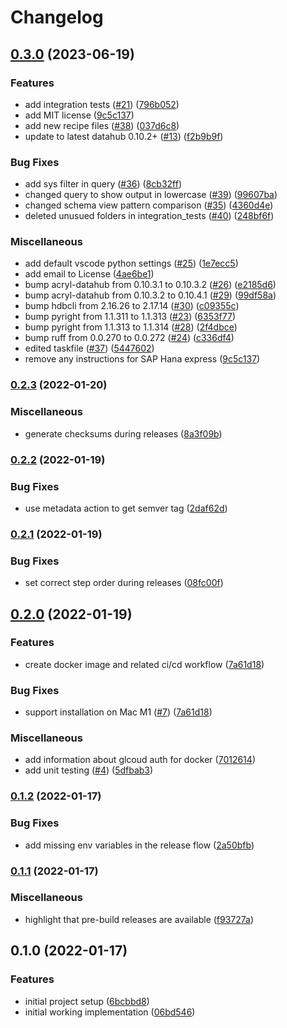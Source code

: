 # Changelog

## [0.3.0](https://github.com/contiamo/datahub-sap-hana/compare/v0.2.3...v0.3.0) (2023-06-19)


### Features

* add integration tests ([#21](https://github.com/contiamo/datahub-sap-hana/issues/21)) ([796b052](https://github.com/contiamo/datahub-sap-hana/commit/796b052d6eabd86850451a025626a52d88bb56a8))
* add MIT license ([9c5c137](https://github.com/contiamo/datahub-sap-hana/commit/9c5c1373af82c0e1c79f4567c9b5f24d403c4954))
* add new recipe files ([#38](https://github.com/contiamo/datahub-sap-hana/issues/38)) ([037d6c8](https://github.com/contiamo/datahub-sap-hana/commit/037d6c861cad7c959e2b0fd826cdfd775211bde5))
* update to latest datahub 0.10.2+ ([#13](https://github.com/contiamo/datahub-sap-hana/issues/13)) ([f2b9b9f](https://github.com/contiamo/datahub-sap-hana/commit/f2b9b9fef6e3b57d47a09d0e77ba592edf274370))


### Bug Fixes

* add sys filter in query ([#36](https://github.com/contiamo/datahub-sap-hana/issues/36)) ([8cb32ff](https://github.com/contiamo/datahub-sap-hana/commit/8cb32ff5ae0682c1a3aeb7f8ff6bdba350356220))
* changed query to show output in lowercase ([#39](https://github.com/contiamo/datahub-sap-hana/issues/39)) ([99607ba](https://github.com/contiamo/datahub-sap-hana/commit/99607bab0dfe98b6e78559ff5971f9d00b4617f2))
* changed schema view pattern comparison ([#35](https://github.com/contiamo/datahub-sap-hana/issues/35)) ([4360d4e](https://github.com/contiamo/datahub-sap-hana/commit/4360d4e3e8e73943de9287cdb51099b9bc9c222a))
* deleted unusued folders in integration_tests ([#40](https://github.com/contiamo/datahub-sap-hana/issues/40)) ([248bf6f](https://github.com/contiamo/datahub-sap-hana/commit/248bf6f0f832691eaa6559f9a8f18df967c19c9c))


### Miscellaneous

* add default vscode python settings ([#25](https://github.com/contiamo/datahub-sap-hana/issues/25)) ([1e7ecc5](https://github.com/contiamo/datahub-sap-hana/commit/1e7ecc58b5c04d77ddffc5e0b1837edfabc9d2c1))
* add email to License ([4ae6be1](https://github.com/contiamo/datahub-sap-hana/commit/4ae6be174a3cc6530761095ecc9ff157e7c8e156))
* bump acryl-datahub from 0.10.3.1 to 0.10.3.2 ([#26](https://github.com/contiamo/datahub-sap-hana/issues/26)) ([e2185d6](https://github.com/contiamo/datahub-sap-hana/commit/e2185d6c2fd1b5750601c119c50614f9f952af76))
* bump acryl-datahub from 0.10.3.2 to 0.10.4.1 ([#29](https://github.com/contiamo/datahub-sap-hana/issues/29)) ([99df58a](https://github.com/contiamo/datahub-sap-hana/commit/99df58a02caaf7b05f5092f001f5b328626b8ece))
* bump hdbcli from 2.16.26 to 2.17.14 ([#30](https://github.com/contiamo/datahub-sap-hana/issues/30)) ([c09355c](https://github.com/contiamo/datahub-sap-hana/commit/c09355caee90a1b4a2ef906edb67aefb15085346))
* bump pyright from 1.1.311 to 1.1.313 ([#23](https://github.com/contiamo/datahub-sap-hana/issues/23)) ([6353f77](https://github.com/contiamo/datahub-sap-hana/commit/6353f7723eb588660df2500a9167940a384641f9))
* bump pyright from 1.1.313 to 1.1.314 ([#28](https://github.com/contiamo/datahub-sap-hana/issues/28)) ([2f4dbce](https://github.com/contiamo/datahub-sap-hana/commit/2f4dbce6f30e5e4789a7eae74b2c0c15060781aa))
* bump ruff from 0.0.270 to 0.0.272 ([#24](https://github.com/contiamo/datahub-sap-hana/issues/24)) ([c336df4](https://github.com/contiamo/datahub-sap-hana/commit/c336df4197161d9c4254d1587fb494fec69dbf21))
* edited taskfile ([#37](https://github.com/contiamo/datahub-sap-hana/issues/37)) ([5447602](https://github.com/contiamo/datahub-sap-hana/commit/544760214db40d605d832e4f1cefa33b4fd3871f))
* remove any instructions for SAP Hana express ([9c5c137](https://github.com/contiamo/datahub-sap-hana/commit/9c5c1373af82c0e1c79f4567c9b5f24d403c4954))

### [0.2.3](https://www.github.com/contiamo/datahub-sap-hana/compare/v0.2.2...v0.2.3) (2022-01-20)


### Miscellaneous

* generate checksums during releases ([8a3f09b](https://www.github.com/contiamo/datahub-sap-hana/commit/8a3f09b46616354c47b4c2c192b880c698c27f55))

### [0.2.2](https://www.github.com/contiamo/datahub-sap-hana/compare/v0.2.1...v0.2.2) (2022-01-19)


### Bug Fixes

* use metadata action to get semver tag ([2daf62d](https://www.github.com/contiamo/datahub-sap-hana/commit/2daf62db09414e92ed5a72ee2ca3136a8fa45a62))

### [0.2.1](https://www.github.com/contiamo/datahub-sap-hana/compare/v0.2.0...v0.2.1) (2022-01-19)


### Bug Fixes

* set correct step order during releases ([08fc00f](https://www.github.com/contiamo/datahub-sap-hana/commit/08fc00f4ec842b306350bf6fec614e3efc7375cf))

## [0.2.0](https://www.github.com/contiamo/datahub-sap-hana/compare/v0.1.2...v0.2.0) (2022-01-19)


### Features

* create docker image and related ci/cd workflow ([7a61d18](https://www.github.com/contiamo/datahub-sap-hana/commit/7a61d18b4d6138ee20082885ed26e183f02908cc))


### Bug Fixes

* support installation on Mac M1 ([#7](https://www.github.com/contiamo/datahub-sap-hana/issues/7)) ([7a61d18](https://www.github.com/contiamo/datahub-sap-hana/commit/7a61d18b4d6138ee20082885ed26e183f02908cc))


### Miscellaneous

* add information about glcoud auth for docker ([7012614](https://www.github.com/contiamo/datahub-sap-hana/commit/7012614ae6fc264e3bbacfbda841e812ec21d7b3))
* add unit testing ([#4](https://www.github.com/contiamo/datahub-sap-hana/issues/4)) ([5dfbab3](https://www.github.com/contiamo/datahub-sap-hana/commit/5dfbab3af5b9a9531b84265fcb62dddeb6e0be85))

### [0.1.2](https://www.github.com/contiamo/datahub-sap-hana/compare/v0.1.1...v0.1.2) (2022-01-17)


### Bug Fixes

* add missing env variables in the release flow ([2a50bfb](https://www.github.com/contiamo/datahub-sap-hana/commit/2a50bfb58c711bdd42de408eaa3ebcb66901c449))

### [0.1.1](https://www.github.com/contiamo/datahub-sap-hana/compare/v0.1.0...v0.1.1) (2022-01-17)


### Miscellaneous

* highlight that pre-build releases are available ([f93727a](https://www.github.com/contiamo/datahub-sap-hana/commit/f93727a350d108e14dfb0d2a824936509161347e))

## 0.1.0 (2022-01-17)


### Features

* initial project setup ([6bcbbd8](https://www.github.com/contiamo/datahub-sap-hana/commit/6bcbbd85ba9b22ba89c48dba856d7df4d34827a7))
* initial working implementation ([06bd546](https://www.github.com/contiamo/datahub-sap-hana/commit/06bd54686aaa89656d5f509648ad7a3454dec564))
